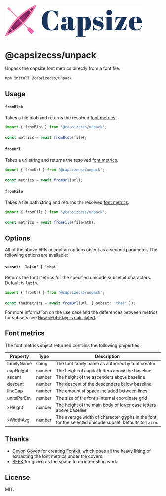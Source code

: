 <img src="https://raw.githubusercontent.com/seek-oss/capsize/HEAD/images/capsize-header.png" alt="Capsize" title="Capsize" width="443px" />
<br/>

# @capsizecss/unpack

Unpack the capsize font metrics directly from a font file.

```bash
npm install @capsizecss/unpack
```

## Usage

#### `fromBlob`

Takes a file blob and returns the resolved [font metrics](#font-metrics).

```ts
import { fromBlob } from '@capsizecss/unpack';

const metrics = await fromBlob(file);
```

#### `fromUrl`

Takes a url string and returns the resolved [font metrics](#font-metrics).

```ts
import { fromUrl } from '@capsizecss/unpack';

const metrics = await fromUrl(url);
```

#### `fromFile`

Takes a file path string and returns the resolved [font metrics](#font-metrics).

```ts
import { fromFile } from '@capsizecss/unpack';

const metrics = await fromFile(filePath);
```

## Options

All of the above APIs accept an options object as a second parameter.
The following options are available:

#### `subset: 'latin' | 'thai'`

Returns the font metrics for the specified unicode subset of characters. Default is `latin`.

```ts
import { fromUrl } from '@capsizecss/unpack';

const thaiMetrics = await fromUrl(url, { subset: 'thai' });
```

For more information on the use case and the differences between metrics for subsets see [How `xWidthAvg` is calculated].

[how `xwidthavg` is calculated]: ../metrics/README.md#how-xwidthavg-is-calculated

## Font metrics

The font metrics object returned contains the following properties:

| Property   | Type   | Description                                                                                             |
| ---------- | ------ | ------------------------------------------------------------------------------------------------------- |
| familyName | string | The font family name as authored by font creator                                                        |
| capHeight  | number | The height of capital letters above the baseline                                                        |
| ascent     | number | The height of the ascenders above baseline                                                              |
| descent    | number | The descent of the descenders below baseline                                                            |
| lineGap    | number | The amount of space included between lines                                                              |
| unitsPerEm | number | The size of the font’s internal coordinate grid                                                         |
| xHeight    | number | The height of the main body of lower case letters above baseline                                        |
| xWidthAvg  | number | The average width of character glyphs in the font for the selected unicode subset. Defaults to `latin`. |

## Thanks

- [Devon Govett](https://github.com/devongovett) for creating [Fontkit](https://github.com/foliojs/fontkit), which does all the heavy lifting of extracting the font metrics under the covers.
- [SEEK](https://www.seek.com.au) for giving us the space to do interesting work.

## License

MIT.
